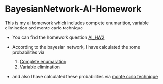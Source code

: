 # BayesianNetwork-AI-Homework
This is my ai homework which includes complete enumarition, variable elimination and monte carlo technique


- You can find the homework question [AI_HW2](https://github.com/mehmetozanguven/BayesianNetwork-AI-Homework/blob/master/AI_HW2.pdf)

- According to the bayesian network, I have calculated the some probabilities via

  1. [Complete enumaration](https://github.com/mehmetozanguven/BayesianNetwork-AI-Homework/blob/master/CompleteEnumeration-Q1.pdf)
  2. [Variable elimination](https://github.com/mehmetozanguven/BayesianNetwork-AI-Homework/blob/master/VariableElimination-Q2.pdf)
  
- and also I have calculated these probabilities via [monte carlo technique](https://github.com/mehmetozanguven/BayesianNetwork-AI-Homework/blob/master/monteCarlo-Q3.py)

